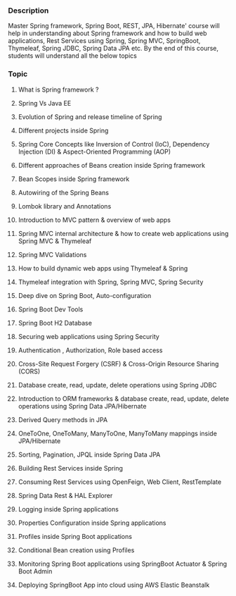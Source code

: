 ### Description
Master Spring framework, Spring Boot, REST, JPA, Hibernate' course will help in understanding about Spring framework and how to build web applications, Rest Services using Spring, Spring MVC, SpringBoot, Thymeleaf, Spring JDBC, Spring Data JPA etc. By the end of this course, students will understand all the below topics

### Topic

1. What is Spring framework ?
2. Spring Vs Java EE
3. Evolution of Spring and release timeline of Spring

4. Different projects inside Spring

5. Spring Core Concepts like Inversion of Control (IoC), Dependency Injection (DI) & Aspect-Oriented Programming (AOP)

6. Different approaches of Beans creation inside Spring framework

7. Bean Scopes inside Spring framework

8. Autowiring of the Spring Beans

9. Lombok library and Annotations

10. Introduction to MVC pattern & overview of web apps

11. Spring MVC internal architecture & how to create web applications using Spring MVC & Thymeleaf

12. Spring MVC Validations

13. How to build dynamic web apps using Thymeleaf & Spring

14. Thymeleaf integration with Spring, Spring MVC, Spring Security

15. Deep dive on Spring Boot, Auto-configuration

16. Spring Boot Dev Tools

17. Spring Boot H2 Database

18. Securing web applications using Spring Security

19. Authentication , Authorization, Role based access

20. Cross-Site Request Forgery (CSRF) & Cross-Origin Resource Sharing (CORS)

21. Database create, read, update, delete operations using Spring JDBC

22. Introduction to ORM frameworks & database create, read, update, delete operations using Spring Data JPA/Hibernate

23. Derived Query methods in JPA

24. OneToOne, OneToMany, ManyToOne, ManyToMany mappings inside JPA/Hibernate

25. Sorting, Pagination, JPQL inside Spring Data JPA

26. Building Rest Services inside Spring

27. Consuming Rest Services using OpenFeign, Web Client, RestTemplate

28. Spring Data Rest & HAL Explorer

29. Logging inside Spring applications

30. Properties Configuration inside Spring applications

31. Profiles inside Spring Boot applications

32. Conditional Bean creation using Profiles

33. Monitoring Spring Boot applications using SpringBoot Actuator & Spring Boot Admin

34. Deploying SpringBoot App into cloud using AWS Elastic Beanstalk
